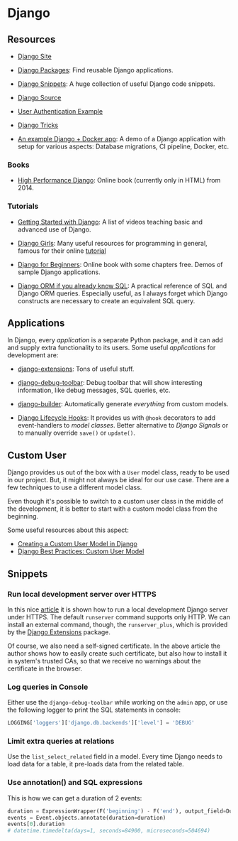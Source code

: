 Django
======

Resources
---------

 - [Django Site](https://www.djangoproject.com/)

 - [Django Packages](https://www.djangopackages.com/):
   Find reusable Django applications.

 - [Django Snippets](https://djangosnippets.org/):
   A huge collection of useful Django code snippets.

 - [Django Source](https://github.com/django/django)

 - [User Authentication Example][auth-example]

 - [Django Tricks](https://www.djangotricks.com/tricks/)

- [An example Django + Docker app](https://github.com/nickjj/docker-django-example):
  A demo of a Django application with setup for various aspects:  Database migrations,
  CI pipeline, Docker, etc.


[auth-example]:	http://blog.narenarya.in/right-way-django-authentication.html


### Books ###

 - [High Performance Django](https://lincolnloop.com/high-performance-django/):
   Online book (currently only in HTML) from 2014.

### Tutorials

 - [Getting Started with Django](http://www.gettingstartedwithdjango.com/):
   A list of videos teaching basic and advanced use of Django.

 - [Django Girls](https://djangogirls.org/):
   Many useful resources for programming in general, famous for their online
   [tutorial](http://tutorial.djangogirls.org/)

 - [Django for Beginners](http://djangoforbeginners.com/):
   Online book with some chapters free.  Demos of sample Django applications.

 - [Django ORM if you already know SQL](https://dev.to/amitness/django-orm-if-you-already-know-sql-k80):
   A practical reference of SQL and Django ORM queries.  Especially useful,
   as I always forget which Django constructs are necessary to create
   an equivalent SQL query.


Applications
------------

In Django, every _application_ is a separate Python package, and it can add and
supply extra functionality to its users.  Some useful _applications_ for
development are:

 - [django-extensions](https://github.com/django-extensions/django-extensions):
   Tons of useful stuff.

 - [django-debug-toolbar](https://github.com/jazzband/django-debug-toolbar):
   Debug toolbar that will show interesting information, like debug messages,
   SQL queries, etc.

 - [django-builder](https://github.com/mmcardle/django_builder):
   Automatically generate *everything* from custom models.

 - [Django Lifecycle Hooks](https://rsinger86.github.io/django-lifecycle/):
   It provides us with `@hook` decorators to add event-handlers to _model classes_.
   Better alternative to _Django Signals_ or to manually override `save()` or
   `update()`.


Custom User
-----------

Django provides us out of the box with a `User` model class, ready to be used in
our project.  But, it might not always be ideal for our use case.  There are a
few techniques to use a different model class.

Even though it's possible to switch to a custom user class in the middle of the
development, it is better to start with a custom model class from the beginning.

Some useful resources about this aspect:

 - [Creating a Custom User Model in Django](https://testdriven.io/blog/django-custom-user-model/)
 - [Django Best Practices: Custom User Model](https://learndjango.com/tutorials/django-custom-user-model)

Snippets
--------

### Run local development server over HTTPS ###

In this nice [article][1] it is shown how to run a local development Django
server under HTTPS.  The default `runserver` command supports only HTTP.
We can install an external command, though, the `runserver_plus`, which is
provided by the [Django Extensions] package.

Of course, we also need a self-signed certificate.  In the above article the
author shows how to easily create such certificate, but also how to install it
in system's trusted CAs, so that we receive no warnings about the certificate in
the browser.

[1]:	https://timonweb.com/django/https-django-development-server-ssl-certificate/
[Django Extensions]:	https://github.com/django-extensions/django-extensions


### Log queries in Console

Either use the `django-debug-toolbar` while working on the `admin` app,
or use the following logger to print the SQL statements in console:

```python
LOGGING['loggers']['django.db.backends']['level'] = 'DEBUG'
```

### Limit extra queries at relations

Use the `list_select_related` field in a model.  Every time Django needs
to load data for a table, it pre-loads data from the related table.

### Use annotation() and SQL expressions ###

This is how we can get a duration of 2 events:

```python
duration = ExpressionWrapper(F('beginning') - F('end'), output_field=DurationField())
events = Event.objects.annotate(duration=duration)
events[0].duration
# datetime.timedelta(days=1, seconds=84900, microseconds=504694)
```
